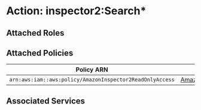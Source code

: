 # Action: inspector2:Search*

## Attached Roles

## Attached Policies

| Policy ARN | Policy Name |
|------------|-------------|
| `arn:aws:iam::aws:policy/AmazonInspector2ReadOnlyAccess` | [AmazonInspector2ReadOnlyAccess](../policies.md#amazoninspector2readonlyaccess) |

## Associated Services

